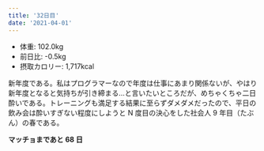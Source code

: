 ```yaml
---
title: '32日目'
date: '2021-04-01'
---
```


- 体重: 102.0kg
- 前日比: -0.5kg
- 摂取カロリー: 1,717kcal

新年度である。私はプログラマーなので年度は仕事にあまり関係ないが、やはり新年度となると気持ちが引き締まる…と言いたいところだが、めちゃくちゃ二日酔いである。トレーニングも満足する結果に至らずダメダメだったので、平日の飲み会は酔いすぎない程度にしようと N 度目の決心をした社会人 9 年目（たぶん）の春である。

**マッチョまであと 68 日**
